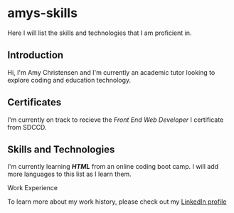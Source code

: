 # amys-skills
Here I will list the skills and technologies that I am proficient in. 

## Introduction

Hi, I'm Amy Christensen and I'm currently an academic tutor looking to explore coding and education technology.

## Certificates

I'm currently on track to recieve the _Front End Web Developer_ I certificate from SDCCD.

## Skills and Technologies

I'm currently learning _**HTML**_ from an online coding boot camp. I will add more languages to this list as I learn them.

Work Experience

To learn more about my work history, please check out my [LinkedIn profile](https://www.linkedin.com/in/amy-sd)
